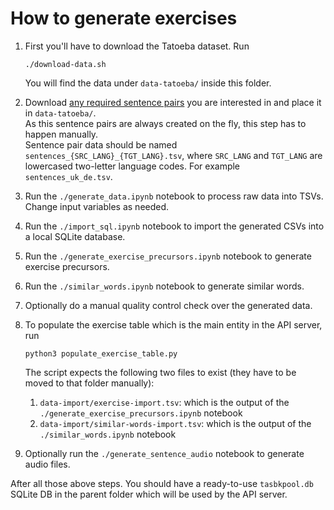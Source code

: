 # How to generate exercises

1. First you'll have to download the Tatoeba dataset. Run

   ```shell
   ./download-data.sh
   ```

   You will find the data under `data-tatoeba/` inside this folder.

2. Download [any required sentence pairs](https://tatoeba.org/en/downloads) you are interested in and place it in `data-tatoeba/`.\
   As this sentence pairs are always created on the fly, this step has to happen manually.\
   Sentence pair data should be named `sentences_{SRC_LANG}_{TGT_LANG}.tsv`, where `SRC_LANG` and `TGT_LANG` are lowercased two-letter language codes.
   For example `sentences_uk_de.tsv`.

3. Run the `./generate_data.ipynb` notebook to process raw data into TSVs. Change input variables as needed.

4. Run the `./import_sql.ipynb` notebook to import the generated CSVs into a local SQLite database.

5. Run the `./generate_exercise_precursors.ipynb` notebook to generate exercise precursors.

6. Run the `./similar_words.ipynb` notebook to generate similar words.

7. Optionally do a manual quality control check over the generated data.

8. To populate the exercise table which is the main entity in the API server, run

   ```shell
   python3 populate_exercise_table.py
   ```

   The script expects the following two files to exist (they have to be moved to that folder manually):

   1. `data-import/exercise-import.tsv`: which is the output of the `./generate_exercise_precursors.ipynb` notebook
   2. `data-import/similar-words-import.tsv`: which is the output of the `./similar_words.ipynb` notebook

9. Optionally run the `./generate_sentence_audio` notebook to generate audio files.

After all those above steps. You should have a ready-to-use `tasbkpool.db` SQLite DB in the parent folder which
will be used by the API server.
